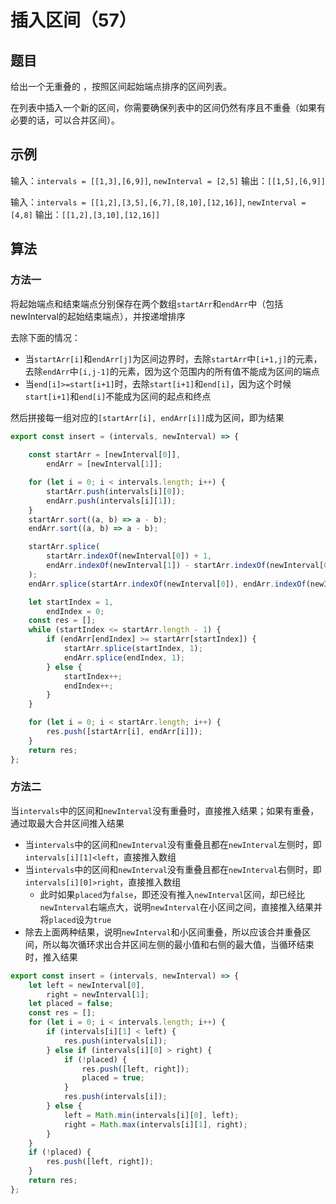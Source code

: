 # 插入区间（57）

## 题目

给出一个无重叠的 ，按照区间起始端点排序的区间列表。

在列表中插入一个新的区间，你需要确保列表中的区间仍然有序且不重叠（如果有必要的话，可以合并区间）。

## 示例

输入：`intervals = [[1,3],[6,9]]`, `newInterval = [2,5]`
输出：`[[1,5],[6,9]]`

输入：`intervals = [[1,2],[3,5],[6,7],[8,10],[12,16]]`, `newInterval = [4,8]`
输出：`[[1,2],[3,10],[12,16]]`

## 算法

### 方法一

将起始端点和结束端点分别保存在两个数组`startArr`和`endArr`中（包括newInterval的起始结束端点），并按递增排序

去除下面的情况：

- 当`startArr[i]`和`endArr[j]`为区间边界时，去除`startArr`中`[i+1,j]`的元素，去除`endArr`中`[i,j-1]`的元素，因为这个范围内的所有值不能成为区间的端点
- 当`end[i]>=start[i+1]`时，去除`start[i+1]`和`end[i]`，因为这个时候`start[i+1]`和`end[i]`不能成为区间的起点和终点

然后拼接每一组对应的`[startArr[i], endArr[i]]`成为区间，即为结果

```js
export const insert = (intervals, newInterval) => {
  
	const startArr = [newInterval[0]],
		endArr = [newInterval[1]];

	for (let i = 0; i < intervals.length; i++) {
		startArr.push(intervals[i][0]);
		endArr.push(intervals[i][1]);
	}
	startArr.sort((a, b) => a - b);
	endArr.sort((a, b) => a - b);

	startArr.splice(
		startArr.indexOf(newInterval[0]) + 1,
		endArr.indexOf(newInterval[1]) - startArr.indexOf(newInterval[0])
	);
	endArr.splice(startArr.indexOf(newInterval[0]), endArr.indexOf(newInterval[1]) - startArr.indexOf(newInterval[0]));

	let startIndex = 1,
		endIndex = 0;
	const res = [];
	while (startIndex <= startArr.length - 1) {
		if (endArr[endIndex] >= startArr[startIndex]) {
			startArr.splice(startIndex, 1);
			endArr.splice(endIndex, 1);
		} else {
			startIndex++;
			endIndex++;
		}
	}

	for (let i = 0; i < startArr.length; i++) {
		res.push([startArr[i], endArr[i]]);
	}
	return res;
};
```

### 方法二

当`intervals`中的区间和`newInterval`没有重叠时，直接推入结果；如果有重叠，通过取最大合并区间推入结果

- 当`intervals`中的区间和`newInterval`没有重叠且都在`newInterval`左侧时，即`intervals[i][1]<left`，直接推入数组
- 当`intervals`中的区间和`newInterval`没有重叠且都在`newInterval`右侧时，即`intervals[i][0]>right`，直接推入数组
  - 此时如果`placed`为`false`，即还没有推入`newInterval`区间，却已经比`newInterval`右端点大，说明`newInterval`在小区间之间，直接推入结果并将`placed`设为`true`
- 除去上面两种结果，说明`newInterval`和小区间重叠，所以应该合并重叠区间，所以每次循环求出合并区间左侧的最小值和右侧的最大值，当循环结束时，推入结果

```js
export const insert = (intervals, newInterval) => {
	let left = newInterval[0],
		right = newInterval[1];
	let placed = false;
	const res = [];
	for (let i = 0; i < intervals.length; i++) {
		if (intervals[i][1] < left) {
			res.push(intervals[i]);
		} else if (intervals[i][0] > right) {
			if (!placed) {
				res.push([left, right]);
				placed = true;
			}
			res.push(intervals[i]);
		} else {
			left = Math.min(intervals[i][0], left);
			right = Math.max(intervals[i][1], right);
		}
	}
	if (!placed) {
		res.push([left, right]);
	}
	return res;
};
```